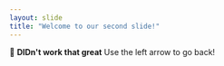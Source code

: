 ```yaml
---
layout: slide
title: "Welcome to our second slide!"
---
```

:rofl: **DIDn't work that great**
Use the left arrow to go back!
